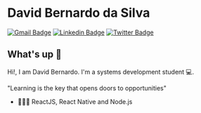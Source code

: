 # David Bernardo da Silva
[![Gmail Badge](https://img.shields.io/badge/-sdavi2840@gmail.com-0FA359?style=flat-square&logo=Gmail&logoColor=white&link=mailto:sdavi2840@gmail.com)](mailto:sdavi2840@gmail.com)
[![Linkedin Badge](https://img.shields.io/badge/-DavidBernardo-0FA359?style=flat-square&logo=Linkedin&logoColor=white&link=https://www.linkedin.com/in/david-bernardo-silva-551936ba/)](https://www.linkedin.com/in/david-bernardo-silva-551936ba/) 
[![Twitter Badge](https://img.shields.io/badge/-@davi28-0FA359?style=flat-square&labelColor=0FA359&logo=twitter&logoColor=white&link=https://twitter.com/sdavi28)](https://twitter.com/sdavi28) 

## What's up 👋
Hi!, I am David Bernardo.
I'm a systems development student 💻.

 "Learning is the key that opens doors to opportunities"


- 👨🏻‍💻 ReactJS, React Native and Node.js
